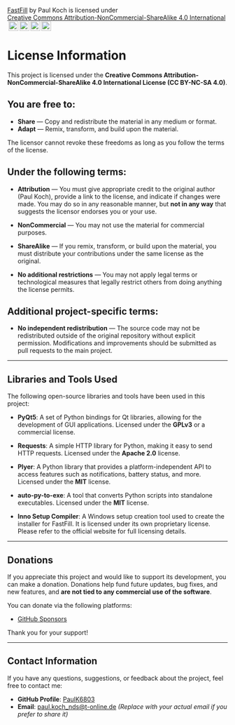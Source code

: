 <p xmlns:cc="http://creativecommons.org/ns#" xmlns:dct="http://purl.org/dc/terms/"><a property="dct:title" rel="cc:attributionURL" href="https://github.com/PaulK6803/FastFill">FastFill</a> by <span property="cc:attributionName">Paul Koch</span> is licensed under <a href="https://creativecommons.org/licenses/by-nc-sa/4.0/?ref=chooser-v1" target="_blank" rel="license noopener noreferrer" style="display:inline-block;">Creative Commons Attribution-NonCommercial-ShareAlike 4.0 International<img style="height:22px!important;margin-left:3px;vertical-align:text-bottom;" src="https://mirrors.creativecommons.org/presskit/icons/cc.svg?ref=chooser-v1" alt=""><img style="height:22px!important;margin-left:3px;vertical-align:text-bottom;" src="https://mirrors.creativecommons.org/presskit/icons/by.svg?ref=chooser-v1" alt=""><img style="height:22px!important;margin-left:3px;vertical-align:text-bottom;" src="https://mirrors.creativecommons.org/presskit/icons/nc.svg?ref=chooser-v1" alt=""><img style="height:22px!important;margin-left:3px;vertical-align:text-bottom;" src="https://mirrors.creativecommons.org/presskit/icons/sa.svg?ref=chooser-v1" alt=""></a></p> 

# License Information

This project is licensed under the **Creative Commons Attribution-NonCommercial-ShareAlike 4.0 International License (CC BY-NC-SA 4.0)**.

## You are free to:

- **Share** — Copy and redistribute the material in any medium or format.
- **Adapt** — Remix, transform, and build upon the material.

The licensor cannot revoke these freedoms as long as you follow the terms of the license.

## Under the following terms:

- **Attribution** — You must give appropriate credit to the original author (Paul Koch), provide a link to the license, and indicate if changes were made. You may do so in any reasonable manner, but **not in any way** that suggests the licensor endorses you or your use.

- **NonCommercial** — You may not use the material for commercial purposes.

- **ShareAlike** — If you remix, transform, or build upon the material, you must distribute your contributions under the same license as the original.

- **No additional restrictions** — You may not apply legal terms or technological measures that legally restrict others from doing anything the license permits.

## Additional project-specific terms:

- **No independent redistribution** — The source code may not be redistributed outside of the original repository without explicit permission. Modifications and improvements should be submitted as pull requests to the main project.

---

## Libraries and Tools Used

The following open-source libraries and tools have been used in this project:

- **PyQt5**: A set of Python bindings for Qt libraries, allowing for the development of GUI applications. Licensed under the **GPLv3** or a commercial license.
  
- **Requests**: A simple HTTP library for Python, making it easy to send HTTP requests. Licensed under the **Apache 2.0** license.
  
- **Plyer**: A Python library that provides a platform-independent API to access features such as notifications, battery status, and more. Licensed under the **MIT** license.
  
- **auto-py-to-exe**: A tool that converts Python scripts into standalone executables. Licensed under the **MIT** license.
  
- **Inno Setup Compiler**: A Windows setup creation tool used to create the installer for FastFill. It is licensed under its own proprietary license. Please refer to the official website for full licensing details.

---

## Donations

If you appreciate this project and would like to support its development, you can make a donation. Donations help fund future updates, bug fixes, and new features, and **are not tied to any commercial use of the software**.

You can donate via the following platforms:

- [GitHub Sponsors](https://github.com/sponsors/PaulK6803)

Thank you for your support!

---

## Contact Information

If you have any questions, suggestions, or feedback about the project, feel free to contact me:

- **GitHub Profile**: [PaulK6803](https://github.com/PaulK6803)
- **Email**: [paul.koch_nds@t-online.de](mailto:paul.koch_nds@t-online.de) *(Replace with your actual email if you prefer to share it)*






